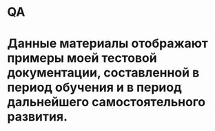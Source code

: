 # QA
# Данные материалы отображают примеры моей тестовой документации, составленной в период обучения и в период дальнейшего самостоятельного развития. 

